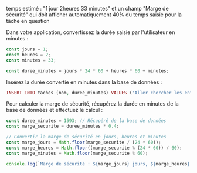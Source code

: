 temps estimé : "1 jour 2heures 33 minutes" et un champ "Marge de sécurité" qui doit afficher automatiquement 40% du temps saisie pour la tâche en question

Dans votre application, convertissez la durée saisie par l'utilisateur en minutes :
````js
const jours = 1;
const heures = 2;
const minutes = 33;

const duree_minutes = jours * 24 * 60 + heures * 60 + minutes;
````
Insérez la durée convertie en minutes dans la base de données :
````php
INSERT INTO taches (nom, duree_minutes) VALUES ('Aller chercher les enfants', 1593);
````
Pour calculer la marge de sécurité, récupérez la durée en minutes de la base de données et effectuez le calcul :
````js
const duree_minutes = 1593; // Récupéré de la base de données
const marge_securite = duree_minutes * 0.4;

// Convertir la marge de sécurité en jours, heures et minutes
const marge_jours = Math.floor(marge_securite / (24 * 60));
const marge_heures = Math.floor((marge_securite % (24 * 60)) / 60);
const marge_minutes = Math.floor(marge_securite % 60);

console.log(`Marge de sécurité : ${marge_jours} jours, ${marge_heures} heures, ${marge_minutes} minutes`);
````
